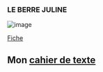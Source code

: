 ### LE BERRE JULINE ###

![image](https://github.com/user-attachments/assets/4ea4016d-3da3-47f3-a7d2-0afbee6317a0)



[Fiche](./Doc/Fiche.md)



## Mon [cahier de texte](https://ericecmorlaix.github.io/1SI_2024-2025/)
